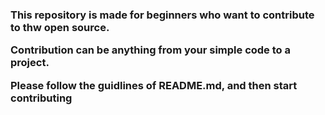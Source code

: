<h3>
This repository is made for beginners who want to contribute to thw open source.

Contribution can be anything from your simple code to a project.

Please follow the guidlines of README.md, and then start contributing</h3>